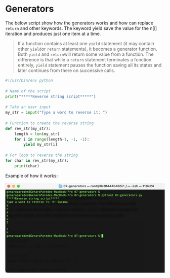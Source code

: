 # Generators

The below script show how the generators works and how can replace `return` and other keywords. The keyword yield save the value for the n[i] iteration and produces just one item at a time.

> If a function contains at least one `yield` statement (it may contain other `yield`or `return` statements), it becomes a generator function. Both `yield` and `return`will return some value from a function. The difference is that while a `return` statement terminates a function entirely, `yield` statement pauses the function saving all its states and later continues from there on successive calls.
> 

```python
#!/usr/bin/env python

# Name of the script
print("*****Reverse string script*****")

# Take an user input
my_str = input("Type a word to reverse it: ")

# Function to create the reverse string
def rev_str(my_str):
    length = len(my_str)
    for i in range(length-1, -1, -1):
        yield my_str[i]

# For loop to reverse the string
for char in rev_str(my_str):
    print(char)
```

Example of how it works:

![Screen Shot 2021-09-23 at 11.00.52.png](Generators%20922646c411ca4f14a2b8a6370569e72d/Screen_Shot_2021-09-23_at_11.00.52.png)